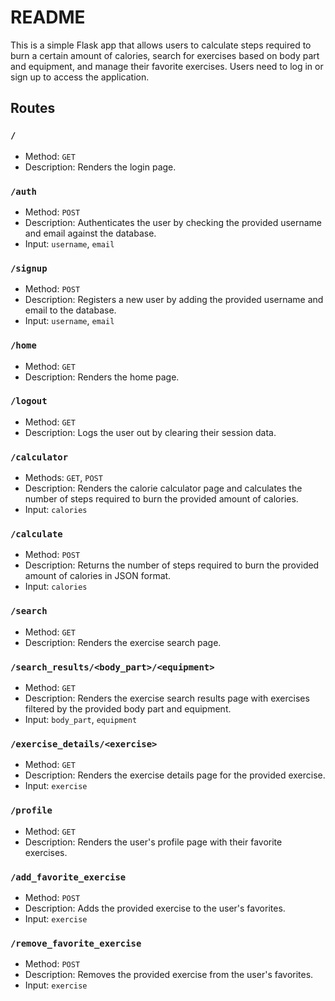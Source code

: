 # README

This is a simple Flask app that allows users to calculate steps required to burn a certain amount of calories, search for exercises based on body part and equipment, and manage their favorite exercises. Users need to log in or sign up to access the application.

## Routes

### `/`

- Method: `GET`
- Description: Renders the login page.

### `/auth`

- Method: `POST`
- Description: Authenticates the user by checking the provided username and email against the database.
- Input: `username`, `email`

### `/signup`

- Method: `POST`
- Description: Registers a new user by adding the provided username and email to the database.
- Input: `username`, `email`

### `/home`

- Method: `GET`
- Description: Renders the home page.

### `/logout`

- Method: `GET`
- Description: Logs the user out by clearing their session data.

### `/calculator`

- Methods: `GET`, `POST`
- Description: Renders the calorie calculator page and calculates the number of steps required to burn the provided amount of calories.
- Input: `calories`

### `/calculate`

- Method: `POST`
- Description: Returns the number of steps required to burn the provided amount of calories in JSON format.
- Input: `calories`

### `/search`

- Method: `GET`
- Description: Renders the exercise search page.

### `/search_results/<body_part>/<equipment>`

- Method: `GET`
- Description: Renders the exercise search results page with exercises filtered by the provided body part and equipment.
- Input: `body_part`, `equipment`

### `/exercise_details/<exercise>`

- Method: `GET`
- Description: Renders the exercise details page for the provided exercise.
- Input: `exercise`

### `/profile`

- Method: `GET`
- Description: Renders the user's profile page with their favorite exercises.

### `/add_favorite_exercise`

- Method: `POST`
- Description: Adds the provided exercise to the user's favorites.
- Input: `exercise`

### `/remove_favorite_exercise`

- Method: `POST`
- Description: Removes the provided exercise from the user's favorites.
- Input: `exercise`
